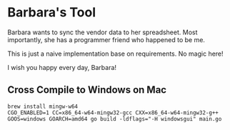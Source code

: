 # Barbara's Tool

Barbara wants to sync the vendor data to her spreadsheet. Most importantly, she has a programmer friend who happened to be me.

This is just a naive implementation base on requirements. No magic here!

I wish you happy every day, Barbara!

## Cross Compile to Windows on Mac

```shell
brew install mingw-w64
CGO_ENABLED=1 CC=x86_64-w64-mingw32-gcc CXX=x86_64-w64-mingw32-g++ GOOS=windows GOARCH=amd64 go build -ldflags="-H windowsgui" main.go
```
